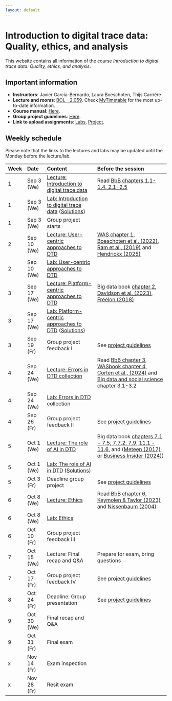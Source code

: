 ```yaml
---
layout: default
---
```


# Introduction to digital trace data: Quality, ethics, and analysis

This website contains all information of the course _Introduction to digital trace data: Quality, ethics, and analysis_.

## Important information

* **Instructors**: Javier Garcia-Bernardo, Laura Boeschoten, Thijs Carrière
* **Lecture and rooms**: [BOL - 2.059](https://students.uu.nl/bolognalaan-101). Check [MyTimetable](https://mytimetable.uu.nl/schedule/) for the most up-to-date information. 
* **Course manual**: [Here](./manual.html).
* **Group project guidelines**: [Here](./project.html).
* **Link to upload assignments**: [Labs](https://surfdrive.surf.nl/files/index.php/s/rUTjwWP2uPiRrBy), [Project](https://surfdrive.surf.nl/files/index.php/s/HgeNKHK8K9JS4jW).



## Weekly schedule

Please note that the links to the lectures and labs may be updated until the Monday before the lecture/lab. 

| Week | Date                   | Content                                     | Before the session   | 
|:-----|:-----------------------|:--------------------------------------------|:---------------------|
| 1    | Sep 3 (We)             | [Lecture: Introduction to digital trace data](https://github.com/digitalTraceData/digitalTraceData.github.io/raw/main/materials/lecture1_dtd.pdf) | Read [BbB chapters 1.1-1.4, 2.1-2.5](https://www.bitbybitbook.com/en/1st-ed/preface/) | 
| 1    | Sep 3 (We)             | [Lab: Introduction to digital trace data](https://colab.research.google.com/github/digitalTraceData/digitalTraceData.github.io/blob/main/materials/lab1/lab1.ipynb)  ([Solutions](https://colab.research.google.com/github/digitalTraceData/digitalTraceData.github.io/blob/main/materials/lab1/lab1_solutions.ipynb))   |   | 
| 1    | Sep 3 (We)             | Group project starts                        |   | 
| 2    | Sep 10 (We)            | [Lecture: User-centric approaches to DTD](https://github.com/digitalTraceData/digitalTraceData.github.io/raw/main/materials/lecture2_dtd.pdf)     | [WAS chapter 1](https://bookdown.org/wasbook_feedback/was/Intro1.html#Intro1), [Boeschoten et al. (2022)](https://www.aup-online.com/content/journals/10.5117/CCR2022.2.002.BOES), [Ram et al., (2019)](https://doi.org/10.1177/0743558419883362) and [Hendrickx (2025)](https://doi.org/10.1177/10776990251328623)| 
| 2    | Sep 10 (We)            | [Lab: User-centric approaches to DTD](https://colab.research.google.com/github/digitalTraceData/digitalTraceData.github.io/blob/main/materials/lab2/lab2.ipynb) |   | 
| 3    | Sep 17 (We)            | [Lecture: Platform-centric approaches to DTD](https://github.com/digitalTraceData/digitalTraceData.github.io/raw/main/materials/lecture3_dtd.pdf) | Big data book [chapter 2](https://textbook.coleridgeinitiative.org/chap-web.html), [Davidson et al. (2023)](https://www.nature.com/articles/s41562-023-01750-2), [Freelon (2018)](https://www.tandfonline.com/doi/full/10.1080/10584609.2018.1477506?scroll=top&needAccess=true) | 
| 3    | Sep 17 (We)            | [Lab: Platform-centric approaches to DTD](https://colab.research.google.com/github/digitalTraceData/digitalTraceData.github.io/blob/main/materials/lab3/lab3.ipynb)  ([Solutions](https://colab.research.google.com/github/digitalTraceData/digitalTraceData.github.io/blob/main/materials/lab3/lab3_solutions.ipynb))    |   | 
| 3    | Sep 19 (Fr)            | Group project feedback I                   | See [project guidelines](project.html)  | 
| 4    | Sep 24 (We)            | [Lecture: Errors in DTD collection](https://github.com/digitalTraceData/digitalTraceData.github.io/raw/main/materials/lecture4_dtd.pdf)           | Read [BbB chapter 3](https://www.bitbybitbook.com/en/1st-ed/preface/), [WASbook chapter 4](https://bookdown.org/wasbook_feedback/was/CoverageSampling4.html#CoverageSampling4), [Corten et al., (2024)](https://osf.io/x4ku2/download) and [Big data and social science chapter 3.1-3.2](https://textbook.coleridgeinitiative.org/)
| 4    | Sep 24 (We)            | [Lab: Errors in DTD collection](https://colab.research.google.com/github/digitalTraceData/digitalTraceData.github.io/blob/main/materials/lab4/lab4.ipynb) |   | 
| 4    | Sep 26 (Fr)            | Group project feedback II                  | See [project guidelines](project.html)  | 
| 5    | Oct 1 (We)             | [Lecture: The role of AI in DTD](https://github.com/digitalTraceData/digitalTraceData.github.io/raw/main/materials/lecture5_dtd.pdf)              | Big data book [chapters 7.1 - 7.5, 7.7.2, 7.9, 11.1 - 11.6](https://textbook.coleridgeinitiative.org), and ([Meteen (2017)](https://lawcat.berkeley.edu/record/1128456/files/fulltext.pdf) or [Business Insider (2024)](https://www.removepaywall.com/search?url=https://www.businessinsider.com/ai-crime-tool-cybercheck-founder-adam-mosher-investigation-2024-8))   | 
| 5    | Oct 1 (We)             | [Lab: The role of AI in DTD](https://colab.research.google.com/github/digitalTraceData/digitalTraceData.github.io/blob/main/materials/lab5/lab5.ipynb) ([Solutions](https://colab.research.google.com/github/digitalTraceData/digitalTraceData.github.io/blob/main/materials/lab5/lab5_solutions.ipynb))                                  |   |     
| 5    | Oct 3 (Fr)              | Deadline group project                      | See [project guidelines](project.html)  |               
| 6    | Oct 8 (We)             | [Lecture: Ethics](https://github.com/digitalTraceData/digitalTraceData.github.io/raw/main/materials/lecture6_dtd.pdf)                            | Read [BbB chapter 6](https://www.bitbybitbook.com/en/1st-ed/preface/), [Keymolen & Taylor (2023)](https://link.springer.com/chapter/10.1007/978-3-031-19554-9_20) and [Nissenbaum (2004)](http://www.contrib.andrew.cmu.edu/~danupam/RevnissenbaumDTP31.pdf)  | 
| 6    | Oct 8 (We)             | [Lab: Ethics](https://colab.research.google.com/github/digitalTraceData/digitalTraceData.github.io/blob/main/materials/lab6/lab6.ipynb) |   |  
| 6    | Oct 10 (Fr)            | Group project feedback III                  |   | 
| 7    | Oct 15 (We)            | Lecture: Final recap and Q&A                | Prepare for exam, bring questions  | 
| 7    | Oct 17 (Fr)            | Group project feedback IV                   | See [project guidelines](project.html)  | 
| 8    | Oct 24 (Fr)            | Deadline: Group presentation                | See [project guidelines](project.html)  | 
| 9    | Oct 30 (We)            | Final recap and Q&A                         |  | 
| 9    | Oct 31 (Fr)            | Final exam                                  |  | 
| x    | Nov 14 (Fr)            | Exam inspection                             |  | 
| x    | Nov 28 (Fr)            | Resit exam                                  |  | 


<!-- ```js
// Javascript code with syntax highlighting.
var fun = function lang(l) {
  dateformat.i18n = require('./lang/' + l)
  return true;
} 
```-->